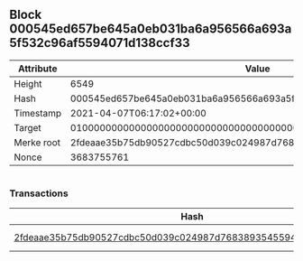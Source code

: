 ## Block 000545ed657be645a0eb031ba6a956566a693a5f532c96af5594071d138ccf33

Attribute | Value
--- | ---
Height | 6549
Hash | 000545ed657be645a0eb031ba6a956566a693a5f532c96af5594071d138ccf33
Timestamp | 2021-04-07T06:17:02+00:00
Target | 0100000000000000000000000000000000000000000000000000000000000000
Merke root | 2fdeaae35b75db90527cdbc50d039c024987d7683893545594be7ef0e5a996f0
Nonce | 3683755761

```

```

### Transactions

Hash | Amount
--- | ---
[2fdeaae35b75db90527cdbc50d039c024987d7683893545594be7ef0e5a996f0](2fdeaae35b75db90527cdbc50d039c024987d7683893545594be7ef0e5a996f0.md) | 10.00000000 SKEPTI 
